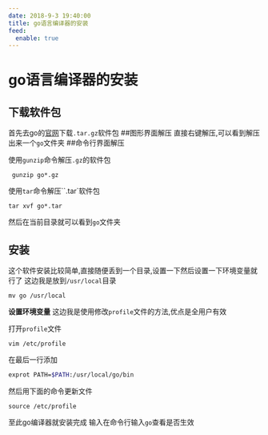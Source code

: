 ```yaml
---
date: 2018-9-3 19:40:00
title: go语言编译器的安装
feed:
  enable: true
---
```

# go语言编译器的安装
## 下载软件包
首先去go的[官网](https://golang.org/dl/)下载`.tar.gz`软件包
##图形界面解压
直接右键解压,可以看到解压出来一个`go`文件夹
##命令行界面解压

使用`gunzip`命令解压`.gz`的软件包
```shell
 gunzip go*.gz
```

使用`tar`命令解压``.tar`软件包
```shell
tar xvf go*.tar
```
然后在当前目录就可以看到`go`文件夹
## 安装
这个软件安装比较简单,直接随便丢到一个目录,设置一下然后设置一下环境变量就行了
这边我是放到`/usr/local`目录
```shell
mv go /usr/local
```
**设置环境变量**
这边我是使用修改`profile`文件的方法,优点是全用户有效

打开`profile`文件
```shell
vim /etc/profile
```
在最后一行添加
```sh
exprot PATH=$PATH:/usr/local/go/bin
```
然后用下面的命令更新文件
```shell
source /etc/profile
```

至此go编译器就安装完成
输入在命令行输入`go`查看是否生效
